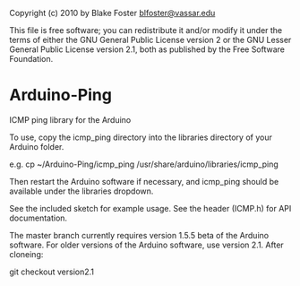 Copyright (c) 2010 by Blake Foster <blfoster@vassar.edu>

This file is free software; you can redistribute it and/or modify
it under the terms of either the GNU General Public License version 2
or the GNU Lesser General Public License version 2.1, both as
published by the Free Software Foundation.


Arduino-Ping
============

ICMP ping library for the Arduino

To use, copy the icmp_ping directory into the libraries directory of your Arduino folder.

e.g. cp ~/Arduino-Ping/icmp_ping /usr/share/arduino/libraries/icmp_ping

Then restart the Arduino software if necessary, and icmp_ping should be available under the libraries dropdown.

See the included sketch for example usage.
See the header (ICMP.h) for API documentation.

The master branch currently requires version 1.5.5 beta of the Arduino software. For older versions of the
Arduino software, use version 2.1. After cloneing:

git checkout version2.1
